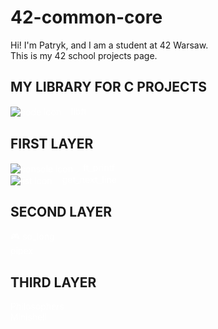 # 42-common-core

Hi! I'm Patryk, and I am a student at 42 Warsaw.<br/>This is my 42 school projects page.

## MY LIBRARY FOR C PROJECTS
<a href="https://github.com/Zuraw7/42-common-core/tree/main/libft" style="color: white; text-decoration: none;">
  <img src="https://img.icons8.com/color/16/000000/code.png" style="vertical-align:middle;margin-right:12px;" alt="code icon"/>
  libft
</a>

## FIRST LAYER
<a href="https://github.com/Zuraw7/42-common-core/tree/main/ft_printf" style="color: white; text-decoration: none;">
  <img src="https://img.icons8.com/color/16/000000/console.png" style="vertical-align:middle;margin-right:12px;" alt="console icon"/>
  ft_printf
</a><br/>

<a href="https://github.com/Zuraw7/42-common-core/tree/main/get_next_line" style="color: white; text-decoration: none;">
  <img src="https://img.icons8.com/color/16/000000/list.png" style="vertical-align:middle;margin-right:12px;" alt="list icon"/>
  get_next_line
</a>

## SECOND LAYER
<a href="https://github.com/Zuraw7/42-common-core/tree/main/so_long" style="color: white; text-decoration: none;">
 🎮 so_long
</a><br/>

<a href="https://github.com/Zuraw7/42-common-core/tree/main/pipex" style="color: white; text-decoration: none;">
  pipex
</a>

## THIRD LAYER
<a href="https://github.com/Zuraw7/42-common-core/tree/main/philosophers" style="color: white; text-decoration: none;">
  Philosophers
</a><br />
<a href="https://github.com/Zuraw7/42-common-core/tree/main/minishell" style="color: white; text-decoration: none;">
  Minishell
</a><br />

